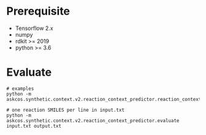 # Prerequisite
- Tensorflow 2.x
- numpy
- rdkit >= 2019
- python >= 3.6

# Evaluate
```
# examples
python -m askcos.synthetic.context.v2.reaction_context_predictor.reaction_context_predictor

# one reaction SMILES per line in input.txt
python -m askcos.synthetic.context.v2.reaction_context_predictor.evaluate input.txt output.txt
```

